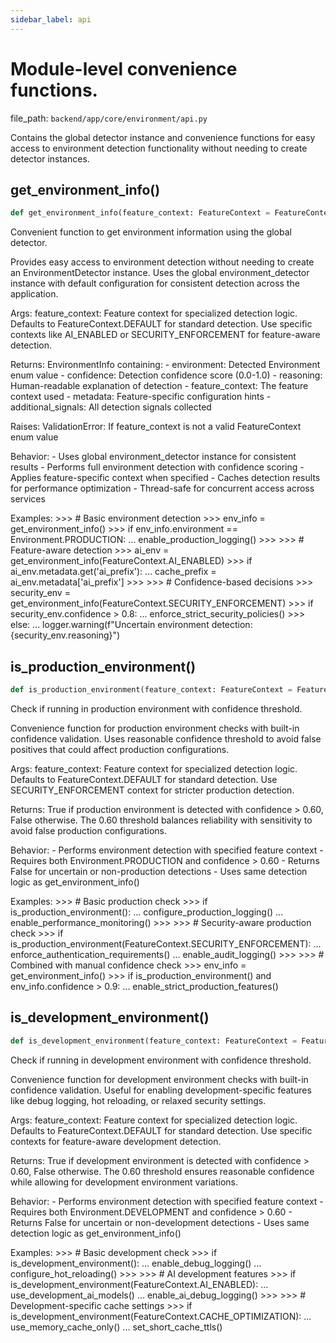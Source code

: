 ```yaml
---
sidebar_label: api
---
```


# Module-level convenience functions.

  file_path: `backend/app/core/environment/api.py`

Contains the global detector instance and convenience functions for easy access
to environment detection functionality without needing to create detector instances.

## get_environment_info()

```python
def get_environment_info(feature_context: FeatureContext = FeatureContext.DEFAULT) -> EnvironmentInfo:
```

Convenient function to get environment information using the global detector.

Provides easy access to environment detection without needing to create
an EnvironmentDetector instance. Uses the global environment_detector
instance with default configuration for consistent detection across the application.

Args:
    feature_context: Feature context for specialized detection logic.
                    Defaults to FeatureContext.DEFAULT for standard detection.
                    Use specific contexts like AI_ENABLED or SECURITY_ENFORCEMENT
                    for feature-aware detection.

Returns:
    EnvironmentInfo containing:
    - environment: Detected Environment enum value
    - confidence: Detection confidence score (0.0-1.0)
    - reasoning: Human-readable explanation of detection
    - feature_context: The feature context used
    - metadata: Feature-specific configuration hints
    - additional_signals: All detection signals collected

Raises:
    ValidationError: If feature_context is not a valid FeatureContext enum value

Behavior:
    - Uses global environment_detector instance for consistent results
    - Performs full environment detection with confidence scoring
    - Applies feature-specific context when specified
    - Caches detection results for performance optimization
    - Thread-safe for concurrent access across services

Examples:
    >>> # Basic environment detection
    >>> env_info = get_environment_info()
    >>> if env_info.environment == Environment.PRODUCTION:
    ...     enable_production_logging()
    >>>
    >>> # Feature-aware detection
    >>> ai_env = get_environment_info(FeatureContext.AI_ENABLED)
    >>> if ai_env.metadata.get('ai_prefix'):
    ...     cache_prefix = ai_env.metadata['ai_prefix']
    >>>
    >>> # Confidence-based decisions
    >>> security_env = get_environment_info(FeatureContext.SECURITY_ENFORCEMENT)
    >>> if security_env.confidence > 0.8:
    ...     enforce_strict_security_policies()
    >>> else:
    ...     logger.warning(f"Uncertain environment detection: {security_env.reasoning}")

## is_production_environment()

```python
def is_production_environment(feature_context: FeatureContext = FeatureContext.DEFAULT) -> bool:
```

Check if running in production environment with confidence threshold.

Convenience function for production environment checks with built-in
confidence validation. Uses reasonable confidence threshold to avoid
false positives that could affect production configurations.

Args:
    feature_context: Feature context for specialized detection logic.
                    Defaults to FeatureContext.DEFAULT for standard detection.
                    Use SECURITY_ENFORCEMENT context for stricter production detection.

Returns:
    True if production environment is detected with confidence > 0.60,
    False otherwise. The 0.60 threshold balances reliability with
    sensitivity to avoid false production configurations.

Behavior:
    - Performs environment detection with specified feature context
    - Requires both Environment.PRODUCTION and confidence > 0.60
    - Returns False for uncertain or non-production detections
    - Uses same detection logic as get_environment_info()

Examples:
    >>> # Basic production check
    >>> if is_production_environment():
    ...     configure_production_logging()
    ...     enable_performance_monitoring()
    >>>
    >>> # Security-aware production check
    >>> if is_production_environment(FeatureContext.SECURITY_ENFORCEMENT):
    ...     enforce_authentication_requirements()
    ...     enable_audit_logging()
    >>>
    >>> # Combined with manual confidence check
    >>> env_info = get_environment_info()
    >>> if is_production_environment() and env_info.confidence > 0.9:
    ...     enable_strict_production_features()

## is_development_environment()

```python
def is_development_environment(feature_context: FeatureContext = FeatureContext.DEFAULT) -> bool:
```

Check if running in development environment with confidence threshold.

Convenience function for development environment checks with built-in
confidence validation. Useful for enabling development-specific features
like debug logging, hot reloading, or relaxed security settings.

Args:
    feature_context: Feature context for specialized detection logic.
                    Defaults to FeatureContext.DEFAULT for standard detection.
                    Use specific contexts for feature-aware development detection.

Returns:
    True if development environment is detected with confidence > 0.60,
    False otherwise. The 0.60 threshold ensures reasonable confidence
    while allowing for development environment variations.

Behavior:
    - Performs environment detection with specified feature context
    - Requires both Environment.DEVELOPMENT and confidence > 0.60
    - Returns False for uncertain or non-development detections
    - Uses same detection logic as get_environment_info()

Examples:
    >>> # Basic development check
    >>> if is_development_environment():
    ...     enable_debug_logging()
    ...     configure_hot_reloading()
    >>>
    >>> # AI development features
    >>> if is_development_environment(FeatureContext.AI_ENABLED):
    ...     use_development_ai_models()
    ...     enable_ai_debug_logging()
    >>>
    >>> # Development-specific cache settings
    >>> if is_development_environment(FeatureContext.CACHE_OPTIMIZATION):
    ...     use_memory_cache_only()
    ...     set_short_cache_ttls()
